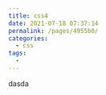 ```yaml
---
title: css4
date: 2021-07-18 07:37:14
permalink: /pages/4955b0/
categories:
  - css
tags:
  - 
---
```

dasda